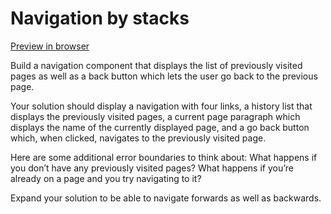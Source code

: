 # Navigation by stacks
[Preview in browser](https://htmlpreview.github.io/?https://github.com/hello-foma/sandbox/blob/main/stack-navigation/index.html)

Build a navigation component that displays the list of previously visited pages as well as a back button which lets the user go back to the previous page.

Your solution should display a navigation with four links, a history list that displays the previously visited pages, a current page paragraph which displays the name of the currently displayed page, and a go back button which, when clicked, navigates to the previously visited page.

Here are some additional error boundaries to think about:
What happens if you don’t have any previously visited pages?
What happens if you’re already on a page and you try navigating to it?

Expand your solution to be able to navigate forwards as well as backwards. 
